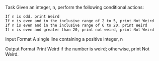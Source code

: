 Task
Given an integer, n, perform the following conditional actions:

    If n is odd, print Weird
    If n is even and in the inclusive range of 2 to 5, print Not Weird
    If n is even and in the inclusive range of 6 to 20, print Weird
    If n is even and greater than 20, print not weird, print Not Weird


Input Format
A single line containing a positive integer, n

Output Format
Print Weird if the number is weird; otherwise, print Not Weird.